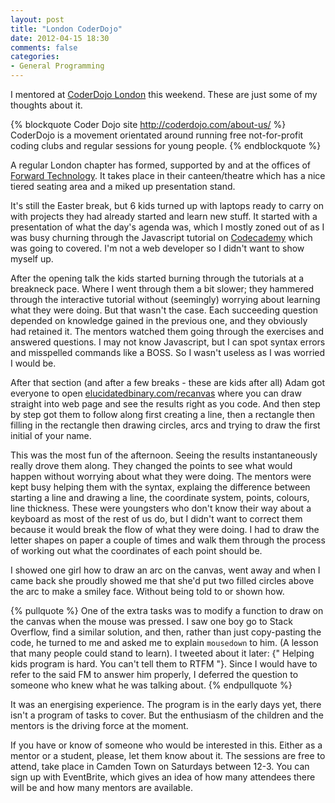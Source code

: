 ```yaml
---
layout: post
title: "London CoderDojo"
date: 2012-04-15 18:30
comments: false
categories:
- General Programming
---
```


I mentored at [CoderDojo London](http://zen.coderdojo.com/dojo/74) this
weekend. These are just some of my thoughts about it.

<!-- more -->

{% blockquote Coder Dojo site  http://coderdojo.com/about-us/ %}
CoderDojo is a movement orientated around running free not-for-profit coding clubs and regular sessions for young people.
{% endblockquote %}

A regular London chapter has formed, supported by and at the offices of
[Forward Technology](http://forwardtechnology.co.uk).  It takes place in their
canteen/theatre which has a nice tiered seating area and a miked up
presentation stand.

It's still the Easter break, but 6 kids turned up with laptops ready to carry on
with projects they had already started and learn new stuff.  It started with a
presentation of what the day's agenda was, which I mostly zoned out of as I was
busy churning through the Javascript tutorial on
[Codecademy](http://codecademy.co.uk) which was going to covered. I'm not a web
developer so I didn't want to show myself up.

After the opening talk the kids started burning through the tutorials at a
breakneck pace.  Where I went through them a bit slower; they hammered through
the interactive tutorial without (seemingly) worrying about learning what they
were doing. But that wasn't the case.  Each succeeding question depended on
knowledge gained in the previous one, and they obviously had retained it. The
mentors watched them going through the exercises and answered questions.  I may
not know Javascript, but I can spot syntax errors and misspelled commands like a
BOSS.  So I wasn't useless as I was worried I would be.

After that section (and after a few breaks - these are kids after all) Adam got
everyone to open
[elucidatedbinary.com/recanvas](http://elucidatedbinary.com/recanvas) where you
can draw straight into web page and see the results right as you code. And then
step by step got them to follow along first creating a line, then a rectangle
then filling in the rectangle then drawing circles, arcs and trying to draw the
first initial of your name.

This was the most fun of the afternoon. Seeing the results instantaneously
really drove them along. They changed the points to see what would happen
without worrying about what they were doing. The mentors were kept busy helping
them with the syntax, explaing the difference between starting a line and
drawing a line, the coordinate system, points, colours, line thickness. These
were youngsters who don't know their way about a keyboard as most of the rest of
us do, but I didn't want to correct them because it would break the flow of what
they were doing. I had to draw the letter shapes on paper a couple of times and
walk them through the process of working out what the coordinates of each point
should be.

I showed one girl how to draw an arc on the canvas, went away and when I came
back she proudly showed me that she'd put two filled circles above the
arc to make a smiley face. Without being told to or shown how.

{% pullquote %}
One of the extra tasks was to modify a function to draw on the canvas when the
mouse was pressed. I saw one boy go to Stack Overflow, find a similar solution,
and then, rather than just copy-pasting the code, he turned to me and asked me
to explain `mousedown` to him. (A lesson that many people could stand to learn).
I tweeted about it later:
{" Helping kids program is hard. You can't tell them to RTFM "}.
Since I would have to refer to the said FM to answer him properly,
I deferred the question to someone who knew what he was talking about.
{% endpullquote %}

It was an energising experience. The program is in the early days yet, there
isn't a program of tasks to cover. But the enthusiasm of the children and the
mentors is the driving force at the moment.

If you have or know of someone who would be interested in this. Either as a
mentor or a student, please, let them know about it. The sessions are free to
attend, take place in Camden Town on Saturdays between 12-3. You can sign up
with EventBrite, which gives an idea of how many attendees there will be and how
many mentors are available.
